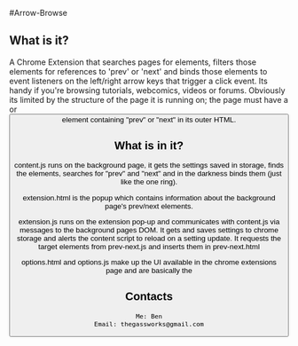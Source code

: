 #Arrow-Browse

## What is it?

  A Chrome Extension that searches pages for elements, filters those elements for references to 'prev' or 'next' and binds those elements to event listeners on the left/right arrow keys that trigger a click event. Its handy if you're browsing tutorials, webcomics, videos or forums. Obviously its limited by the structure of the page it is running on; the page must have a <a> or <button> element containing "prev" or "next" in its outer HTML.

## What is in it?

content.js runs on the background page, it gets the settings saved in storage, finds the elements, searches for "prev" and "next" and in the darkness binds them (just like the one ring). 

extension.html is the popup which contains information about the background page's prev/next elements.

extension.js runs on the extension pop-up and communicates with content.js via messages to the background pages DOM. It gets and saves settings to chrome storage and alerts the content script to reload on a setting update. It requests the target elements from prev-next.js and inserts them in prev-next.html

options.html and options.js make up the UI available in the chrome extensions page and are basically the 

##  Contacts
    Me: Ben
    Email: thegassworks@gmail.com